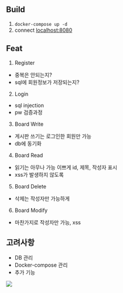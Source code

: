 ## Build

1. `docker-compose up -d`
2. connect [localhost:8080](http://localhost:8080/)

## Feat

1. Register

- 중복은 안되는지?
- sql에 회원정보가 저장되는지?

2. Login

- sql injection
- pw 검증과정

3. Board Write

- 게시판 쓰기는 로그인한 회원만 가능
- db에 동기화

4. Board Read

- 읽기는 아무나 가능 이쁘게 id, 제목, 작성자 표시
- xss가 발생하지 않도록

5. Board Delete

- 삭제는 작성자만 가능하게

6. Board Modify

- 마찬가지로 작성자만 가능, xss

## 고려사항

- DB 관리
- Docker-compose 관리
- 추가 기능

![](/src/img/read.jpg)
